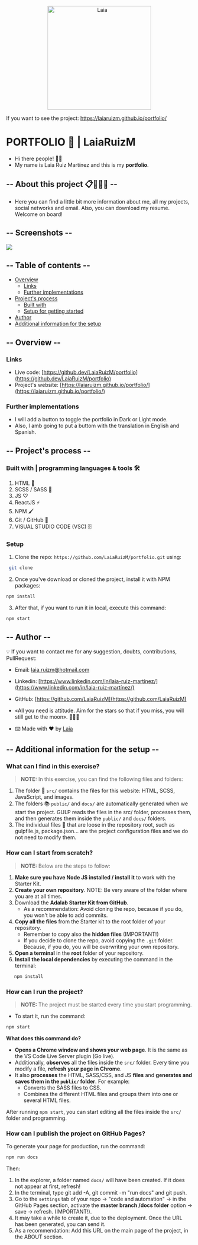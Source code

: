 <p align="center" style="margin-center:8%">
<img src="./LaiaRuiz.png" alt="Laia" width="280"/>
</p>

If you want to see the project: https://laiaruizm.github.io/portfolio/

# PORTFOLIO 📓 | LaiaRuizM

- Hi there people! 👋🏻
- My name is Laia Ruiz Martínez and this is my **portfolio**.

## -- About this project 📋🙋🏼‍♀️ --

- Here you can find a little bit more information about me, all my projects, social networks and email. Also, you can download my resume. Welcome on board!

## -- Screenshots --

![](./src/images/portfolioHome.png)

## -- Table of contents --

- [Overview](#overview)
  - [Links](#links)
  - [Further implementations](#further-implementations)
- [Project's process](#project's-process)
  <!-- - [Organization](#organization) -->
  - [Built with](#built-with-|-programming-languages-&-tools-🛠️)
  - [Setup for getting started](#setup-for-getting-started)
  <!-- - [Challenges I have faced 🤖](#challenges-I-have-faced-🤖) -->
- [Author](#author)
- [Additional information for the setup](#additional-information-for-the-setup)

## -- Overview --

### Links

- Live code: [https://github.dev/LaiaRuizM/portfolio](https://github.dev/LaiaRuizM/portfolio)
- Project's website: [https://laiaruizm.github.io/portfolio/](https://laiaruizm.github.io/portfolio/)

### Further implementations

- I will add a button to toggle the portfolio in Dark or Light mode.
- Also, I amb going to put a buttom with the translation in English and Spanish.

## -- Project's process --

<!-- ### Organization

1. Design's project
2. Component -->

### Built with | programming languages & tools 🛠️

1. HTML 📌
1. SCSS / SASS 🔗
1. JS ♡
1. ReactJS ⚡️
1. NPM 🖌️
1. Git / GitHub 📂
1. VISUAL STUDIO CODE (VSC) 🗄️

### Setup

1. Clone the repo: `https://github.com/LaiaRuizM/portfolio.git` using:

```bash
 git clone
```

2. Once you've download or cloned the project, install it with NPM packages:

```bash
npm install
```

3.  After that, if you want to run it in local, execute this command:

```bash
npm start
```

<!-- ### Challenges I have faced 🤖 -->

## -- Author --

💡 If you want to contact me for any suggestion, doubts, contributions, PullRequest:

- Email: [laia.ruizm@hotmail.com](laia.ruizm@hotmail.com)
- Linkedin: [https://www.linkedin.com/in/laia-ruiz-martínez/](https://www.linkedin.com/in/laia-ruiz-martínez/)
- GitHub: [https://github.com/LaiaRuizM](https://github.com/LaiaRuizM)

- «All you need is attitude. Aim for the stars so that if you miss, you will still get to the moon». 🙋🏼‍♀️
- ⌨️ Made with ❤️ by [Laia](https://github.com/LaiaRuizM)

## -- Additional information for the setup --

### What can I find in this exercise?

> **NOTE:** In this exercise, you can find the following files and folders:

1. The folder 📂 `src/` contains the files for this website: HTML, SCSS, JavaScript, and images.
1. The folders 📚 `public/` and `docs/` are automatically generated when we start the project. GULP reads the files in the src/ folder, processes them, and then generates them inside the `public/` and `docs/` folders.
1. The individual files 📝 that are loose in the repository root, such as gulpfile.js, package.json... are the project configuration files and we do not need to modify them.

### How can I start from scratch?

> **NOTE:** Below are the steps to follow:

1. **Make sure you have Node JS installed / install it** to work with the Starter Kit.
1. **Create your own repository**. NOTE: Be very aware of the folder where you are at all times.
1. Download the **Adalab Starter Kit from GitHub**.
   - As a recommendation: Avoid cloning the repo, because if you do, you won't be able to add commits.
1. **Copy all the files** from the Starter kit to the root folder of your repository.
   - Remember to copy also the **hidden files** (IMPORTANT!)
   - If you decide to clone the repo, avoid copying the `.git` folder. Because, if you do, you will be overwriting your own repository.
1. **Open a terminal** in the **root** folder of your repository.
1. **Install the local dependencies** by executing the command in the terminal:

```bash
   npm install
```

### How can I run the project?

> **NOTE:** The project must be started every time you start programming.

- To start it, run the command:

```bash
npm start
```

**What does this command do?**

- **Opens a Chrome window and shows your web page**. It is the same as the VS Code Live Server plugin (Go live).
- Additionally, **observes** all the files inside the `src/` folder. Every time you modify a file, **refresh your page in Chrome**.
- It also **processes** the HTML, SASS/CSS, and JS **files** and **generates and saves them in the `public/` folder**. For example:
  - Converts the SASS files to CSS.
  - Combines the different HTML files and groups them into one or several HTML files.

After running `npm start`, you can start editing all the files inside the `src/` folder and programming.

### How can I publish the project on GitHub Pages?

To generate your page for production, run the command:

```bash
npm run docs
```

Then:

1. In the explorer, a folder named `docs/` will have been created. If it does not appear at first, refresh!
2. In the terminal, type git add -A, git commit -m "run docs" and git push.
3. Go to the `settings` tab of your repo -> "code and automation" -> in the GitHub Pages section, activate the **master branch /docs folder** option -> save -> refresh. (IMPORTANT!).
4. It may take a while to create it, due to the deployment. Once the URL has been generated, you can send it.
5. As a recommendation: Add this URL on the main page of the project, in the ABOUT section.
